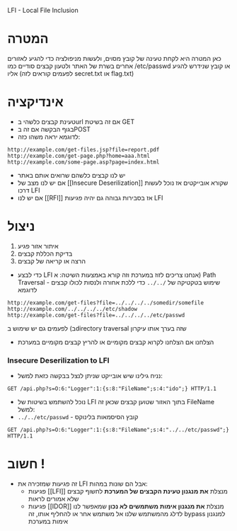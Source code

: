 LFI - Local File Inclusion
# המטרה
כאן המטרה היא לקחת טעינה של קובץ מסוים, ולעשות מניפולציה כדי להגיע לאזורים אחרים בשרת של האתר ולטעון קבצים סודיים כמו /etc/passwd או קובץ שנידרש להגיע אליו (לפעמים קוראים לזה secret.txt או flag.txt)
# אינדיקציה
* טעינת קבצים כלשהי בurl אם זה בשיטת GET
* בגוף הבקשה אם זה בPOST
* לדוגמא יראה משהו כזה:
```
http://example.com/get-files.jsp?file=report.pdf  
http://example.com/get-page.php?home=aaa.html  
http://example.com/some-page.asp?page=index.html
```
* יש לנו קבצים כלשהם שרואים אותם באתר
* אם יש לנו מצב של [[Insecure Deserilization]] שקורא אובייקטים אז נוכל לעשות דרכו LFI
* אם יש לנו [[RFI]] אז בסבירות גבוהה גם יהיה פגיעות LFI
# ניצול
1) איתור אזור פגיע
2) בדיקת הכללת קבצים
3) הרצה או קריאה של קבצים

* כדי לבצע LFI אנחנו צריכים לזוז במערכת וזה קורא באמצעות השיטה:
א) Path Traversal - שימוש בטקטיקה של `/../..` כדי ללכת אחורה ולנסות לכולו קבצים לדוגמא 
```
http://example.com/get-files?file=../../../../somedir/somefile  
http://example.com/../../../../etc/shadow  
http://example.com/get-files?file=../../../../etc/passwd
```
ב) לפעמים גם יש שימוש בdirectory traversal שזה בערך אותו עיקרון

* הצלחנו אם הצלחנו לקרוא קבצים מקומיים או להריץ קבצים מקומיים במערכת


### Insecure Deserilization to LFI
* נניח גילינו שיש אובייקט שניתן לנצל בבקשה כזאת למשל:
```
GET /api.php?s=O:6:"Logger":1:{s:8:"FileName";s:4:"ido";} HTTP/1.1
```
* נוכל להשתמש בשיטות של LFI בתוך האזור שטוען קבצים שכאן זה FileName למשל:
* `../../etc/passwd` - קובץ הסיסמאות בלינוקס
```
GET /api.php?s=O:6:"Logger":1:{s:8:"FileName";s:4:"../../etc/passwd";} HTTP/1.1
```

# חשוב !
* זה פגיעות שמזכירה את LFI אבל הם שונות במהות:
	* פגיעות [[LFI]] מנצלת **את מנגנון טעינת הקבצים של המערכת** לחשוף קבצים שלא אמורים לראות
	* פגיעות [[IDOR]] מנצלת **את מנגנון אימות משתמשים לא נכון** שמאפשר לנו לדלג מהמשתמש שלנו אל משתמש אחר או להחליף אותו, זה bypass למנגנון אימות במערכת